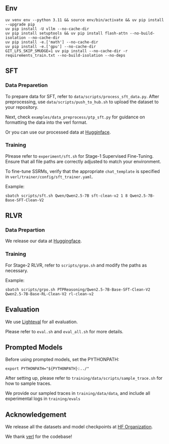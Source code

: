 ## Env
```shell
uv venv env --python 3.11 && source env/bin/activate && uv pip install --upgrade pip
uv pip install -U vllm --no-cache-dir
uv pip install setuptools && uv pip install flash-attn --no-build-isolation --no-cache-dir
uv pip install -e.['math'] --no-cache-dir
uv pip install -e.['gpu'] --no-cache-dir
GIT_LFS_SKIP_SMUDGE=1 uv pip install --no-cache-dir -r requirements_train.txt --no-build-isolation --no-deps
```

## SFT
### Data Preparetion
To prepare data for SFT, refer to ``data/scripts/process_sft_data.py``. After preprocessing, use ``data/scripts/push_to_hub.sh`` to upload the dataset to your repository.

Next, check ``examples/data_preprocess/ptp_sft.py`` for guidance on formatting the data into the verl format.

Or you can use our processed data at [Hugginface](https://huggingface.co/datasets/PTPReasoning/PTP-SFT-ITL-Final-Clean-V2).

### Training
Plrease refer to ```experiment/sft.sh``` for Stage-1 Supervised Fine-Tuning. Ensure that all file paths are correctly adjusted to match your environment.

To fine-tune SSRMs, verify that the appropriate ``chat_template`` is specified in ``verl/trainer/config/sft_trainer.yaml``.

Example:
```shell
sbatch scripts/sft.sh Qwen/Qwen2.5-7B sft-clean-v2 1 8 Qwen2.5-7B-Base-SFT-Clean-V2
```


## RLVR
### Data Prepartion
We release our data at [Huggingface](https://huggingface.co/datasets/PTPReasoning/PTP-RL-ITL-Final-Clean-V2).

### Training
For Stage-2 RLVR, refer to ``scripts/grpo.sh`` and modify the paths as necessary.

Example:
```shell
sbatch scripts/grpo.sh PTPReasoning/Qwen2.5-7B-Base-SFT-Clean-V2 Qwen2.5-7B-Base-RL-Clean-V2 rl-clean-v2
```


## Evaluation
We use [Lighteval](https://github.com/huggingface/lighteval) for all evaluation.

Please refer to ``eval.sh`` and ``eval_all.sh`` for more details.


## Prompted Models
Before using prompted models, set the PYTHONPATH:
```shell
export PYTHONPATH="${PYTHONPATH}:../"
```

After setting up, please refer to ```training/data/scripts/sample_trace.sh```
for how to sample traces.

We provide our sampled traces in ```training/data/data```, 
and include all experimental logs in ```training/evals```


## Acknowledgement
We release all the datasets and model checkpoints at [HF Organization](https://huggingface.co/PTPReasoning).

We thank [verl](https://github.com/volcengine/verl) for the codebase!

